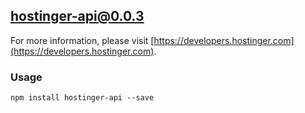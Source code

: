 ## hostinger-api@0.0.3

For more information, please visit [https://developers.hostinger.com](https://developers.hostinger.com).

### Usage

```
npm install hostinger-api --save
```
